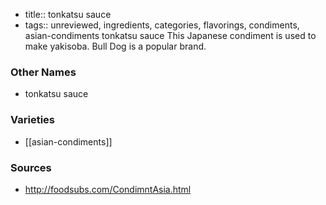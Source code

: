 - title:: tonkatsu sauce
- tags:: unreviewed, ingredients, categories, flavorings, condiments, asian-condiments
tonkatsu sauce This Japanese condiment is used to make yakisoba. Bull Dog is a popular brand.

### Other Names

* tonkatsu sauce

### Varieties

* [[asian-condiments]]

### Sources
* http://foodsubs.com/CondimntAsia.html
